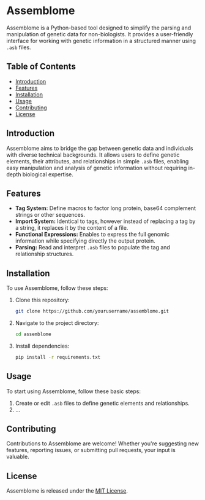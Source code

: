 # Assemblome

Assemblome is a Python-based tool designed to simplify the parsing and manipulation of genetic data for non-biologists. It provides a user-friendly interface for working with genetic information in a structured manner using `.asb` files.

## Table of Contents

- [Introduction](#introduction)
- [Features](#features)
- [Installation](#installation)
- [Usage](#usage)
- [Contributing](#contributing)
- [License](#license)

## Introduction

Assemblome aims to bridge the gap between genetic data and individuals with diverse technical backgrounds. It allows users to define genetic elements, their attributes, and relationships in simple `.asb` files, enabling easy manipulation and analysis of genetic information without requiring in-depth biological expertise.

## Features

- **Tag System:** Define macros to factor long protein, base64 complement strings or other sequences.
- **Import System:** Identical to tags, however instead of replacing a tag by a string, it replaces it by the content of a file. 
- **Functional Expressions:** Enables to express the full genomic information while specifying directly the output protein.
- **Parsing:** Read and interpret `.asb` files to populate the tag and relationship structures.

## Installation

To use Assemblome, follow these steps:

1. Clone this repository:
   ```sh
   git clone https://github.com/yourusername/assemblome.git
   ```

2. Navigate to the project directory:
   ```sh
   cd assemblome
   ```

3. Install dependencies:
   ```sh
   pip install -r requirements.txt
   ```

## Usage

To start using Assemblome, follow these basic steps:

1. Create or edit `.asb` files to define genetic elements and relationships.
2. ...


## Contributing

Contributions to Assemblome are welcome! Whether you're suggesting new features, reporting issues, or submitting pull requests, your input is valuable.


## License

Assemblome is released under the [MIT License](LICENSE).
